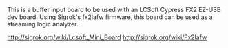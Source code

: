 This is a buffer input board to be used with an LCSoft Cypress FX2 EZ-USB dev board.
Using Sigrok's fx2lafw firmware, this board can be used as a streaming logic analyzer.

http://sigrok.org/wiki/Lcsoft_Mini_Board
http://sigrok.org/wiki/Fx2lafw
